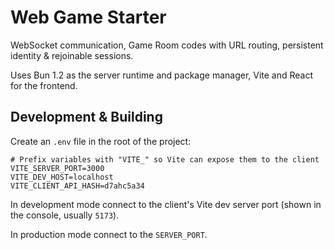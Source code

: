# Web Game Starter

WebSocket communication, Game Room codes with URL routing, persistent identity & rejoinable sessions.

Uses Bun 1.2 as the server runtime and package manager, Vite and React for the frontend.

## Development & Building

Create an `.env` file in the root of the project:

```dotenv
# Prefix variables with "VITE_" so Vite can expose them to the client
VITE_SERVER_PORT=3000
VITE_DEV_HOST=localhost
VITE_CLIENT_API_HASH=d7ahc5a34
```

In development mode connect to the client's Vite dev server port (shown in the console, usually `5173`).

In production mode connect to the `SERVER_PORT`.
